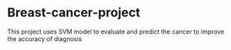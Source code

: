 # Breast-cancer-project
This project uses SVM model to evaluate and predict the cancer to improve the accuracy of diagnosis
